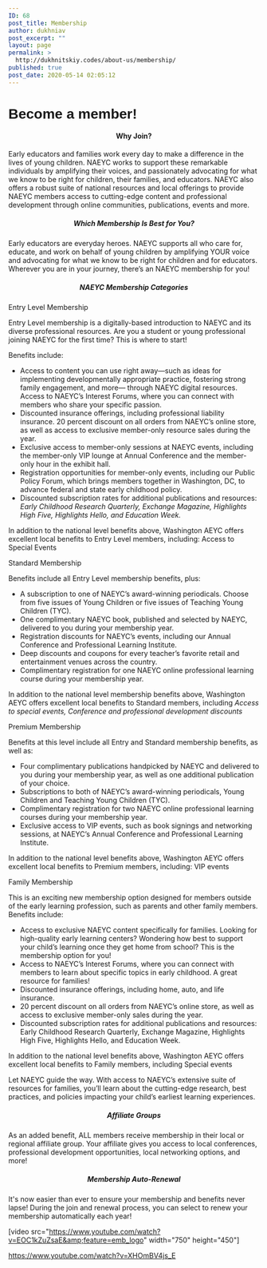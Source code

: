 ```yaml
---
ID: 68
post_title: Membership
author: dukhniav
post_excerpt: ""
layout: page
permalink: >
  http://dukhnitskiy.codes/about-us/membership/
published: true
post_date: 2020-05-14 02:05:12
---
```

<h1><span style="font-family: arial, helvetica, sans-serif;">Become a member!</span></h1>
<h4 style="text-align: center;">Why Join?</h4>
Early educators and families work every day to make a difference in the lives of young children. NAEYC works to support these remarkable individuals by amplifying their voices, and passionately advocating for what we know to be right for children, their families, and educators. NAEYC also offers a robust suite of national resources and local offerings to provide NAEYC members access to cutting-edge content and professional development through online communities, publications, events and more.
<h5 style="text-align: center;">Which Membership Is Best for You?</h5>
Early educators are everyday heroes. NAEYC supports all who care for, educate, and work on behalf of young children by amplifying YOUR voice and advocating for what we know to be right for children and for educators. Wherever you are in your journey, there’s an NAEYC membership for you!
<h5 style="text-align: center;">NAEYC Membership Categories</h5>
<a>Entry Level Membership</a>

Entry Level membership is a digitally-based introduction to NAEYC and its diverse professional resources. Are you a student or young professional joining NAEYC for the first time? This is where to start!

Benefits include:
<ul>
 	<li>Access to content you can use right away—such as ideas for implementing developmentally appropriate practice, fostering strong family engagement, and more— through NAEYC digital resources.
Access to NAEYC’s Interest Forums, where you can connect with members who share your specific passion.</li>
 	<li>Discounted insurance offerings, including professional liability insurance.
20 percent discount on all orders from NAEYC’s online store, as well as access to exclusive member-only resource sales during the year.</li>
 	<li>Exclusive access to member-only sessions at NAEYC events, including the member-only VIP lounge at Annual Conference and the member-only hour in the exhibit hall.</li>
 	<li>Registration opportunities for member-only events, including our Public Policy Forum, which brings members together in Washington, DC, to advance federal and state early childhood policy.</li>
 	<li>Discounted subscription rates for additional publications and resources: <em>Early Childhood Research Quarterly, Exchange Magazine, Highlights High Five, Highlights Hello, and Education Week.</em></li>
</ul>
In addition to the national level benefits above, Washington AEYC offers excellent local benefits to Entry Level members, including: Access to Special Events

<a>Standard Membership</a>

Benefits include all Entry Level membership benefits, plus:
<ul>
 	<li>A subscription to one of NAEYC’s award-winning periodicals. Choose from five issues of Young Children or five issues of Teaching Young Children (TYC).</li>
 	<li>One complimentary NAEYC book, published and selected by NAEYC, delivered to you during your membership year.</li>
 	<li>Registration discounts for NAEYC’s events, including our Annual Conference and Professional Learning Institute.</li>
 	<li>Deep discounts and coupons for every teacher’s favorite retail and entertainment venues across the country.</li>
 	<li>Complimentary registration for one NAEYC online professional learning course during your membership year.</li>
</ul>
In addition to the national level membership benefits above, Washington AEYC offers excellent local benefits to Standard members, including <em>Access to special events, Conference and professional development discounts</em>

<a>Premium Membership</a>

Benefits at this level include all Entry and Standard membership benefits, as well as:
<ul>
 	<li>Four complimentary publications handpicked by NAEYC and delivered to you during your membership year, as well as one additional publication of your choice.</li>
 	<li>Subscriptions to both of NAEYC’s award-winning periodicals, Young Children and Teaching Young Children (TYC).</li>
 	<li>Complimentary registration for two NAEYC online professional learning courses during your membership year.</li>
 	<li>Exclusive access to VIP events, such as book signings and networking sessions, at NAEYC’s Annual Conference and Professional Learning Institute.</li>
</ul>
In addition to the national level benefits above, Washington AEYC offers excellent local benefits to Premium members, including: VIP events

<a>Family Membership</a>

This is an exciting new membership option designed for members outside of the early learning profession, such as parents and other family members. Benefits include:
<ul>
 	<li>Access to exclusive NAEYC content specifically for families. Looking for high-quality early learning centers? Wondering how best to support your child’s learning once they get home from school? This is the membership option for you!</li>
 	<li>Access to NAEYC’s Interest Forums, where you can connect with members to learn about specific topics in early childhood. A great resource for families!</li>
 	<li>Discounted insurance offerings, including home, auto, and life insurance.</li>
 	<li>20 percent discount on all orders from NAEYC’s online store, as well as access to exclusive member-only sales during the year.</li>
 	<li>Discounted subscription rates for additional publications and resources: Early Childhood Research Quarterly, Exchange Magazine, Highlights High Five, Highlights Hello, and Education Week.</li>
</ul>
In addition to the national level benefits above, Washington AEYC offers excellent local benefits to Family members, including Special events

Let NAEYC guide the way. With access to NAEYC’s extensive suite of resources for families, you’ll learn about the cutting-edge research, best practices, and policies impacting your child’s earliest learning experiences.
<h5 style="text-align: center;">Affiliate Groups</h5>
As an added benefit, ALL members receive membership in their local or regional affiliate group. Your affiliate gives you access to local conferences, professional development opportunities, local networking options, and more!
<h5 style="text-align: center;">Membership Auto-Renewal</h5>
It's now easier than ever to ensure your membership and benefits never lapse! During the join and renewal process, you can select to renew your membership automatically each year!

[video src="https://www.youtube.com/watch?v=EOC1kZuZsaE&amp;feature=emb_logo" width="750" height="450"]

https://www.youtube.com/watch?v=XHOmBV4js_E
